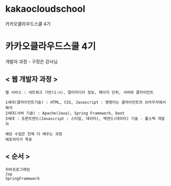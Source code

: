 # kakaocloudschool
카카오클라우드스쿨 4기

# 카카오클라우드스쿨 4기
개발자 과정 - 구정은 강사님

## < 웹 개발자 과정 > 
    웹 서비스 : 네트워크 기반(1:n), 멀티미디어 정보, 페이지 단위, 서버와 클라이언트

    1세대(클라이언트기술) : HTML, CSS, Javascript : 명령어는 클라이언트의 브라우저에서 해석
    2세대(서버 기술) : Apache(Java), Spring Framework, boot
    3세대 : 프론트엔드(Javascript : 스타일, 데이터), 백엔드(데이터) 기술 - 풀스택 개발자

    해당 수업은 전체 다 배우는 과정
    배포까지가 목표
## < 순서 >
    자바프로그래밍
    Jsp
    SpringFramework